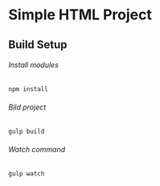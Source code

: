 # Simple HTML Project

## Build Setup

###### Install modules
```javascript
npm install
```

###### Bild project
```javascript
gulp build
```

###### Watch command
```javascript
gulp watch
```